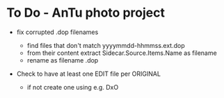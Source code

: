 # To Do - AnTu photo project
 
 * fix corrupted .dop filenames
 	- find files that don't match yyyymmdd-hhmmss.ext.dop
	- from their content extract Sidecar.Source.Items.Name as filename
	- rename as filename .dop
	
* Check to have at least one EDIT file per ORIGINAL
	- if not create one using e.g. DxO
	
	
	
	
	